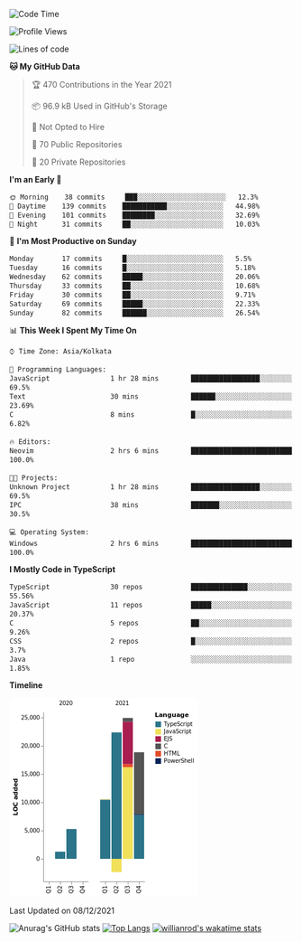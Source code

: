<!--START_SECTION:waka-->
![Code Time](http://img.shields.io/badge/Code%20Time-90%20hrs%2033%20mins-blue)

![Profile Views](http://img.shields.io/badge/Profile%20Views-3-blue)

![Lines of code](https://img.shields.io/badge/From%20Hello%20World%20I%27ve%20Written-81%20Thousand%20lines%20of%20code-blue)

**🐱 My GitHub Data** 

> 🏆 470 Contributions in the Year 2021
 > 
> 📦 96.9 kB Used in GitHub's Storage 
 > 
> 🚫 Not Opted to Hire
 > 
> 📜 70 Public Repositories 
 > 
> 🔑 20 Private Repositories  
 > 
**I'm an Early 🐤** 

```text
🌞 Morning    38 commits     ███░░░░░░░░░░░░░░░░░░░░░░   12.3% 
🌆 Daytime    139 commits    ███████████░░░░░░░░░░░░░░   44.98% 
🌃 Evening    101 commits    ████████░░░░░░░░░░░░░░░░░   32.69% 
🌙 Night      31 commits     ██░░░░░░░░░░░░░░░░░░░░░░░   10.03%

```
📅 **I'm Most Productive on Sunday** 

```text
Monday       17 commits     █░░░░░░░░░░░░░░░░░░░░░░░░   5.5% 
Tuesday      16 commits     █░░░░░░░░░░░░░░░░░░░░░░░░   5.18% 
Wednesday    62 commits     █████░░░░░░░░░░░░░░░░░░░░   20.06% 
Thursday     33 commits     ██░░░░░░░░░░░░░░░░░░░░░░░   10.68% 
Friday       30 commits     ██░░░░░░░░░░░░░░░░░░░░░░░   9.71% 
Saturday     69 commits     █████░░░░░░░░░░░░░░░░░░░░   22.33% 
Sunday       82 commits     ██████░░░░░░░░░░░░░░░░░░░   26.54%

```


📊 **This Week I Spent My Time On** 

```text
⌚︎ Time Zone: Asia/Kolkata

💬 Programming Languages: 
JavaScript               1 hr 28 mins        █████████████████░░░░░░░░   69.5% 
Text                     30 mins             ██████░░░░░░░░░░░░░░░░░░░   23.69% 
C                        8 mins              █░░░░░░░░░░░░░░░░░░░░░░░░   6.82%

🔥 Editors: 
Neovim                   2 hrs 6 mins        █████████████████████████   100.0%

🐱‍💻 Projects: 
Unknown Project          1 hr 28 mins        █████████████████░░░░░░░░   69.5% 
IPC                      38 mins             ███████░░░░░░░░░░░░░░░░░░   30.5%

💻 Operating System: 
Windows                  2 hrs 6 mins        █████████████████████████   100.0%

```

**I Mostly Code in TypeScript** 

```text
TypeScript               30 repos            ██████████████░░░░░░░░░░░   55.56% 
JavaScript               11 repos            █████░░░░░░░░░░░░░░░░░░░░   20.37% 
C                        5 repos             ██░░░░░░░░░░░░░░░░░░░░░░░   9.26% 
CSS                      2 repos             █░░░░░░░░░░░░░░░░░░░░░░░░   3.7% 
Java                     1 repo              ░░░░░░░░░░░░░░░░░░░░░░░░░   1.85%

```


**Timeline**

![Chart not found](https://raw.githubusercontent.com/wise-introvert/wise-introvert/master/charts/bar_graph.png) 


 Last Updated on 08/12/2021
<!--END_SECTION:waka-->

![Anurag's GitHub stats](https://github-readme-stats.vercel.app/api?username=wise-introvert&count_private=true&show_icons=true)
[![Top Langs](https://github-readme-stats.vercel.app/api/top-langs/?username=wise-introvert&langs_count=10)](https://github.com/anuraghazra/github-readme-stats)
[![willianrod's wakatime stats](https://github-readme-stats.vercel.app/api/wakatime?username=wiseintrovert)](https://github.com/anuraghazra/github-readme-stats)
